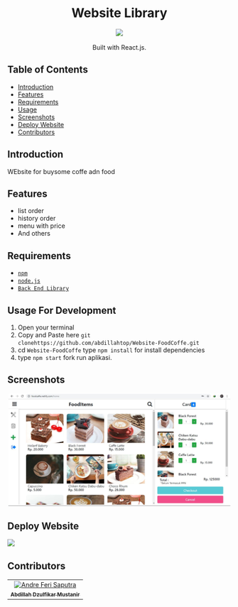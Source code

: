 <h1 align="center">Website Library</h1>
<p align="center">
  <img width="120" src="https://www.pngfind.com/pngs/m/430-4309307_react-js-transparent-logo-hd-png-download.png"/>
</p> 
<p align="center">
  Built with React.js.
</p>

## Table of Contents

- [Introduction](#introduction)
- [Features](#features)
- [Requirements](#requirements)
- [Usage](#usage-for-development)
- [Screenshots](#screenshots)
- [Deploy Website](#deploy-website)
- [Contributors](#contributors)

## Introduction
WEbsite for buysome coffe adn food

## Features
* list order
* history order
* menu with price
* And others

## Requirements
* [`npm`](https://www.npmjs.com/get-npm)
* [`node.js`](https://nodejs.org/en/)
* [`Back End Library`](https://github.com/abdillahtop/Back-End-Library-Manager)

## Usage For Development
1. Open your terminal
2. Copy and Paste here `git clonehttps://github.com/abdillahtop/Website-FoodCoffe.git`
3. cd `Website-FoodCoffe` type `npm install` for install dependencies
4. type `npm start` fork run aplikasi. 

## Screenshots
<div align="center">
    <img width="500" src="./src/assets/ss/foodcode.JPG">
</div>


## Deploy Website
<a href="https://foodcaffe.netlify.com/">
  <img src="https://img.shields.io/badge/deploy-netlify-blue"/>
</a>

## Contributors
<center>
  <table>
    <tr>
      <td align="center">
        <a href="https://github.com/abdillahtop">
          <img width="100" src="https://avatars3.githubusercontent.com/u/50162090?s=460&v=4" alt="Andre Feri Saputra"><br/>
          <sub><b>Abdillah Dzulfikar Mustanir</b></sub>
        </a>
      </td>
    </tr>
  </table>
</center>
